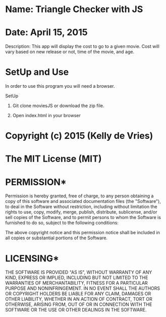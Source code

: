 # Name: Triangle Checker with JS
# Date: April 15, 2015

Description:
This app will display the cost to go to a given movie.  Cost will vary based on new release or not, time of the movie, and age.

# SetUp and Use
In order to use this program you will need a browser.

SetUp

1. Git clone moviesJS or download the zip file.

2. Open index.html in your browser

# Copyright (c) 2015 (Kelly de Vries)

# The MIT License (MIT)

# PERMISSION*
Permission is hereby granted, free of charge, to any person obtaining a copy of
this software and associated documentation files (the "Software"), to deal in
the Software without restriction, including without limitation the rights to
use, copy, modify, merge, publish, distribute, sublicense, and/or sell copies
of the Software, and to permit persons to whom the Software is furnished to
do so, subject to the following conditions:

The above copyright notice and this permission notice shall be included in all
 copies or substantial portions of the Software.

# LICENSING*
THE SOFTWARE IS PROVIDED "AS IS", WITHOUT WARRANTY OF ANY KIND, EXPRESS OR
 IMPLIED, INCLUDING BUT NOT LIMITED TO THE WARRANTIES OF MERCHANTABILITY,
FITNESS FOR A PARTICULAR PURPOSE AND NONINFRINGEMENT. IN NO EVENT SHALL THE
AUTHORS OR COPYRIGHT HOLDERS BE LIABLE FOR ANY CLAIM, DAMAGES OR OTHER
LIABILITY, WHETHER IN AN ACTION OF CONTRACT, TORT OR OTHERWISE, ARISING
FROM, OUT OF OR IN CONNECTION WITH THE SOFTWARE OR THE USE OR OTHER
DEALINGS IN THE SOFTWARE.
